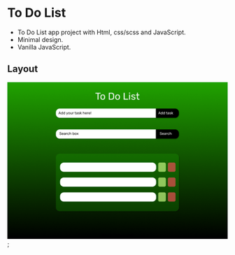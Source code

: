 # To Do List

- To Do List app project with Html, css/scss and JavaScript.
- Minimal design.
- Vanilla JavaScript.

## Layout

![](./todo_list_frame.png);
